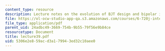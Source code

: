 ```yaml
---
content_type: resource
description: Lecture notes on the evolution of BJT design and bipolar issues in CMOS.
file: https://ol-ocw-studio-app-qa.s3.amazonaws.com/courses/6-720j-integrated-microelectronic-devices-spring-2007/5306e2e859acd3a179943ed32c10aee0_lecture39.pdf
file_type: application/pdf
parent_uid: 24adbc49-3669-754b-9b55-79f56e9b84ce
resourcetype: Document
title: lecture39.pdf
uid: 5306e2e8-59ac-d3a1-7994-3ed32c10aee0
---
```


